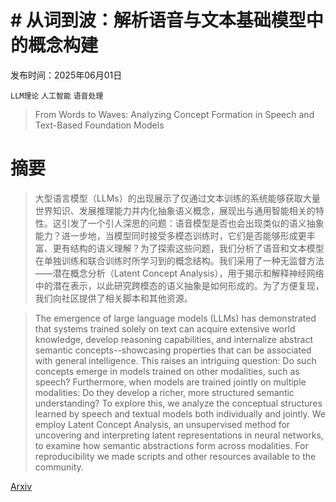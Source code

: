 # # 从词到波：解析语音与文本基础模型中的概念构建

发布时间：2025年06月01日

`LLM理论` `人工智能` `语音处理`

> From Words to Waves: Analyzing Concept Formation in Speech and Text-Based Foundation Models

# 摘要

> 大型语言模型（LLMs）的出现展示了仅通过文本训练的系统能够获取大量世界知识、发展推理能力并内化抽象语义概念，展现出与通用智能相关的特性。这引发了一个引人深思的问题：语音模型是否也会出现类似的语义抽象能力？进一步地，当模型同时接受多模态训练时，它们是否能够形成更丰富、更有结构的语义理解？为了探索这些问题，我们分析了语音和文本模型在单独训练和联合训练时所学习到的概念结构。我们采用了一种无监督方法——潜在概念分析（Latent Concept Analysis），用于揭示和解释神经网络中的潜在表示，以此研究跨模态的语义抽象是如何形成的。为了方便复现，我们向社区提供了相关脚本和其他资源。

> The emergence of large language models (LLMs) has demonstrated that systems trained solely on text can acquire extensive world knowledge, develop reasoning capabilities, and internalize abstract semantic concepts--showcasing properties that can be associated with general intelligence. This raises an intriguing question: Do such concepts emerge in models trained on other modalities, such as speech? Furthermore, when models are trained jointly on multiple modalities: Do they develop a richer, more structured semantic understanding? To explore this, we analyze the conceptual structures learned by speech and textual models both individually and jointly. We employ Latent Concept Analysis, an unsupervised method for uncovering and interpreting latent representations in neural networks, to examine how semantic abstractions form across modalities. For reproducibility we made scripts and other resources available to the community.

[Arxiv](https://arxiv.org/abs/2506.01133)